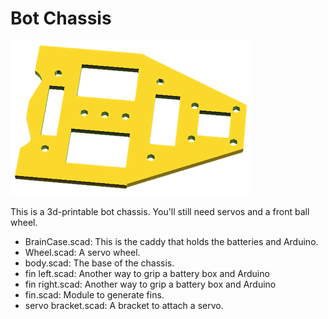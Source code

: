 Bot Chassis
===========

![Bot Body](http://github.com/bjepson/Bot-Chassis/raw/master/BotChassis.png)

This is a 3d-printable bot chassis. You'll still need servos and a front ball wheel.

* BrainCase.scad: This is the caddy that holds the batteries and Arduino.
* Wheel.scad: A servo wheel.
* body.scad: The base of the chassis.
* fin left.scad: Another way to grip a battery box and Arduino
* fin right.scad: Another way to grip a battery box and Arduino
* fin.scad: Module to generate fins.
* servo bracket.scad: A bracket to attach a servo.

